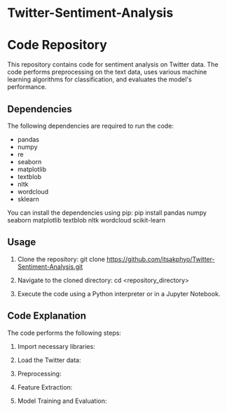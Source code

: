 # Twitter-Sentiment-Analysis
# Code Repository

This repository contains code for sentiment analysis on Twitter data. The code performs preprocessing on the text data, uses various machine learning algorithms for classification, and evaluates the model's performance.

## Dependencies
The following dependencies are required to run the code:
- pandas
- numpy
- re
- seaborn
- matplotlib
- textblob
- nltk
- wordcloud
- sklearn

You can install the dependencies using pip:
pip install pandas numpy seaborn matplotlib textblob nltk wordcloud scikit-learn


## Usage
1. Clone the repository:
git clone https://github.com/itsakphyo/Twitter-Sentiment-Analysis.git


2. Navigate to the cloned directory:
cd <repository_directory>


3. Execute the code using a Python interpreter or in a Jupyter Notebook.

## Code Explanation
The code performs the following steps:

1. Import necessary libraries:

2. Load the Twitter data:

3. Preprocessing:

4. Feature Extraction:

5. Model Training and Evaluation:
